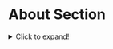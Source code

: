 # About Section
<details>
  <summary>Click to expand!</summary>
  
  ## I am currently living in NC working remotely for Amazon while I pursue a Data Science Masters Degree. 
 
 # Contact Me
<details>
  <summary>Click to expand!</summary>
  
  ## Cell and Email
  1. Cell 984 292 2591
  2. Email Lucas.edmisten82@gmail.com

# Lucas Edmisten Data Analytics Projects
  <details>
  <summary>Click to expand!</summary>

## Project 1 -
Predicting best ways to win a chess match.
* I went through different variables in a chess match to see what corelates to winning.
* The two main points I found that correlate with winning are:
* 1) Having the opening move (Being the white pieces)
* 2) Starting with one of these 5 opening moves - 
* - Slav Defense: Exchange Variation
* - Nimzowitsch Defense: Kennedy Variation
* - King's Pawn Game: Leonardis Variation
* - Queen's Pawn Game: Zukertort Variation
* - Philidor Defense

Project 2 -
Predicting a Players Fantasy Football Value
* The goal was to find if ther were any signficant variables that led to a player having a high Fantasy Football output. 
* I tested multiple variables to see what predicted a high value and found these to predict success. 
* 1) A player coming from the SEC in college has the highest predictor of Fantasy Value.
* 2) A player at the age of 24 has the highest chance of having high Fantasy Value.
* 3) Combine values such as 40 yard dash, shuttle and wonderlic are not predictors towards Fantasy Value

Project 3 - 
Are NBA players better than they were historically?
* The goal was to see if players statistics were significantly better now than they were historically and if they were why?
* 1 - Average scoring per player went up but the top scorers still were in earlier years. 
* 2 - Complete stats rose in all categories for players which correlated with pace of play

Project 4 - 
What factors need to be addressed to reduce crime and police violence in America
* •	We found that Blacks and Hispanics are killed by a higher rate per population than Whites. 
* •	There is a correlation with the poverty rate in the counties with high crime. 
* •	There is a high rate of Police related crimes in the Southwest, Arizona and Texas region. 
* •	Black and White Segregation correlate very strongly with Crime. Areas more integrated have less crime.
* •	There does not seem to be much correlation in State voting and crime. 

Project 5 - 
Is the idea of flying safe and what is the safest airline?
* 1) Flying Commercial has a very small number of incidents when compared with the complete data. 
* 2) When comparing flying to alternate modes of transportation it is by far the safest. 
* 3) Airline accidents have been decreasing over the years and are at an all time low. 
* 4) Southwest is the safest airline to fly by the numbers. 

Project 6 - 
Is there a correlation between political stance and an areas Coronavirus response, outbreaks and shutdowns.
* 1) Areas of smaller population had a higher google search rate towards Covid being a Hoax per population.
* 2) Searchs towards corona being a hoax lined up with President Trump Questioning the Virus. 
* 3) Covid Death Rates seemed to follow large cities which were mostly left leaning areas but could not directly correlate with politically party over population per area. 

Project 7 - 
What played a factor in the deaths on the Titanic?
* 1) 3rd class passengers died at the highest rate and actually 2nd class passengers survived at a higher rate than 1st class.
* 2) Females survived around 2 times more than males.
* 3) Passengers from England died at a much higher rate than any other passengers. 



